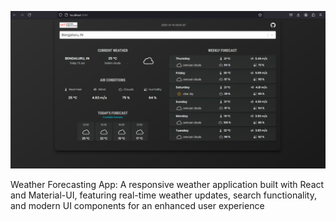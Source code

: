 ![alt text](public/Sshot.png)



Weather Forecasting App: A responsive weather application built with React and Material-UI, featuring real-time weather updates, search functionality, and modern UI components for an enhanced user experience

